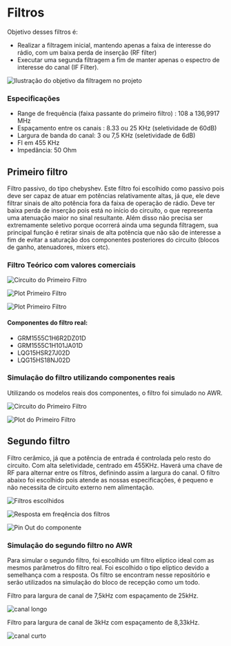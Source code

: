 # Filtros
Objetivo desses filtros é:
- Realizar a filtragem inicial, mantendo apenas a faixa de interesse do rádio, com um baixa perda de inserção (RF filter)
- Executar uma segunda filtragem a fim de manter apenas o espectro de interesse do canal (IF Filter).

![Ilustração do objetivo da filtragem no projeto](objetivo.PNG)


### Especificações 

- Range de frequência (faixa passante do primeiro filtro) : 108 a 136,9917 MHz
- Espaçamento entre os canais : 8.33 ou 25 KHz (seletividade de 60dB)
- Largura de banda do canal: 3 ou 7,5 KHz (seletividade de 6dB)
- FI em 455 KHz
- Impedância: 50 Ohm

## Primeiro filtro

Filtro passivo, do tipo chebyshev. Este filtro foi escolhido como passivo pois deve ser capaz de atuar em potências relativamente altas, já que, ele deve filtrar sinais de alto potência fora da faixa de operação de rádio. Deve ter baixa perda de inserção pois está no início do circuito, o que representa uma atenuação maior no sinal resultante. Além disso não precisa ser extremamente seletivo porque ocorrerá ainda uma segunda filtragem, sua principal função é retirar sinais de alta potência que não são de interesse a fim de evitar a saturação dos componentes posteriores do circuito (blocos de ganho, atenuadores, mixers etc).

### Filtro Teórico com valores comerciais

![Circuito do Primeiro Filtro](wideBandFilter_circuit.PNG)

![Plot Primeiro Filtro](wideBandFilter_plot.png)

![Plot Primeiro Filtro](wideBandFilter_plot2.png)

#### Componentes do filtro real:

- GRM1555C1H6R2DZ01D
- GRM1555C1H101JA01D
- LQG15HSR27J02D
- LQG15HS18NJ02D

### Simulação do filtro utilizando componentes reais

Utilizando os modelos reais dos componentes, o filtro foi simulado no AWR.

![Circuito do Primeiro Filtro](filtroEntradaSch.PNG)

![Plot do Primeiro Filtro](filtroEntradaGraph.PNG)


## Segundo filtro

Filtro cerâmico, já que a potência de entrada é controlada pelo resto do circuito. Com alta seletividade, centrado em 455KHz. Haverá uma chave de RF para alternar entre os filtros, definindo assim a largura do canal. O filtro abaixo foi escolhido pois atende as nossas especificações, é pequeno e não necessita de circuito externo nem alimentação.

![Filtros escolhidos](filterdatasheet.PNG)

![Resposta em freqência dos filtros](filter.PNG)

![Pin Out do componente](pinout.PNG)

### Simulação do segundo filtro no AWR

Para simular o segundo filtro, foi escolhido um filtro elíptico ideal com as mesmos parâmetros do filtro real. Foi escolhido o tipo elíptico devido a semelhança com a resposta. Os filtro se encontram nesse repositório e serão utilizados na simulação do bloco de recepção como um todo.

Filtro para largura de canal de 7,5kHz com espaçamento de 25kHz.

![canal longo](filtro_25k.PNG)

Filtro para largura de canal de 3kHz com espaçamento de 8,33kHz.

![canal curto](filtro_9k.PNG)

